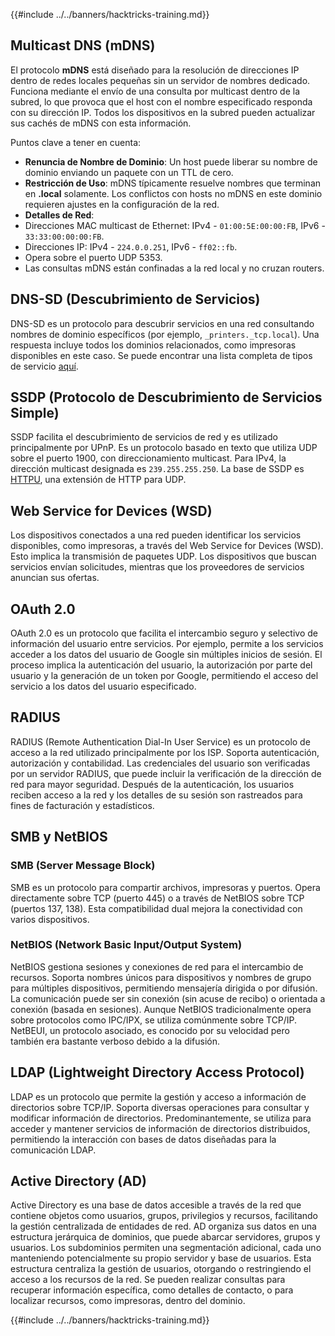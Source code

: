 {{#include ../../banners/hacktricks-training.md}}

## Multicast DNS (mDNS)

El protocolo **mDNS** está diseñado para la resolución de direcciones IP dentro de redes locales pequeñas sin un servidor de nombres dedicado. Funciona mediante el envío de una consulta por multicast dentro de la subred, lo que provoca que el host con el nombre especificado responda con su dirección IP. Todos los dispositivos en la subred pueden actualizar sus cachés de mDNS con esta información.

Puntos clave a tener en cuenta:

- **Renuncia de Nombre de Dominio**: Un host puede liberar su nombre de dominio enviando un paquete con un TTL de cero.
- **Restricción de Uso**: mDNS típicamente resuelve nombres que terminan en **.local** solamente. Los conflictos con hosts no mDNS en este dominio requieren ajustes en la configuración de la red.
- **Detalles de Red**:
- Direcciones MAC multicast de Ethernet: IPv4 - `01:00:5E:00:00:FB`, IPv6 - `33:33:00:00:00:FB`.
- Direcciones IP: IPv4 - `224.0.0.251`, IPv6 - `ff02::fb`.
- Opera sobre el puerto UDP 5353.
- Las consultas mDNS están confinadas a la red local y no cruzan routers.

## DNS-SD (Descubrimiento de Servicios)

DNS-SD es un protocolo para descubrir servicios en una red consultando nombres de dominio específicos (por ejemplo, `_printers._tcp.local`). Una respuesta incluye todos los dominios relacionados, como impresoras disponibles en este caso. Se puede encontrar una lista completa de tipos de servicio [aquí](http://www.dns-sd.org/ServiceTypes.html).

## SSDP (Protocolo de Descubrimiento de Servicios Simple)

SSDP facilita el descubrimiento de servicios de red y es utilizado principalmente por UPnP. Es un protocolo basado en texto que utiliza UDP sobre el puerto 1900, con direccionamiento multicast. Para IPv4, la dirección multicast designada es `239.255.255.250`. La base de SSDP es [HTTPU](https://en.wikipedia.org/wiki/HTTPU), una extensión de HTTP para UDP.

## Web Service for Devices (WSD)

Los dispositivos conectados a una red pueden identificar los servicios disponibles, como impresoras, a través del Web Service for Devices (WSD). Esto implica la transmisión de paquetes UDP. Los dispositivos que buscan servicios envían solicitudes, mientras que los proveedores de servicios anuncian sus ofertas.

## OAuth 2.0

OAuth 2.0 es un protocolo que facilita el intercambio seguro y selectivo de información del usuario entre servicios. Por ejemplo, permite a los servicios acceder a los datos del usuario de Google sin múltiples inicios de sesión. El proceso implica la autenticación del usuario, la autorización por parte del usuario y la generación de un token por Google, permitiendo el acceso del servicio a los datos del usuario especificado.

## RADIUS

RADIUS (Remote Authentication Dial-In User Service) es un protocolo de acceso a la red utilizado principalmente por los ISP. Soporta autenticación, autorización y contabilidad. Las credenciales del usuario son verificadas por un servidor RADIUS, que puede incluir la verificación de la dirección de red para mayor seguridad. Después de la autenticación, los usuarios reciben acceso a la red y los detalles de su sesión son rastreados para fines de facturación y estadísticos.

## SMB y NetBIOS

### SMB (Server Message Block)

SMB es un protocolo para compartir archivos, impresoras y puertos. Opera directamente sobre TCP (puerto 445) o a través de NetBIOS sobre TCP (puertos 137, 138). Esta compatibilidad dual mejora la conectividad con varios dispositivos.

### NetBIOS (Network Basic Input/Output System)

NetBIOS gestiona sesiones y conexiones de red para el intercambio de recursos. Soporta nombres únicos para dispositivos y nombres de grupo para múltiples dispositivos, permitiendo mensajería dirigida o por difusión. La comunicación puede ser sin conexión (sin acuse de recibo) o orientada a conexión (basada en sesiones). Aunque NetBIOS tradicionalmente opera sobre protocolos como IPC/IPX, se utiliza comúnmente sobre TCP/IP. NetBEUI, un protocolo asociado, es conocido por su velocidad pero también era bastante verboso debido a la difusión.

## LDAP (Lightweight Directory Access Protocol)

LDAP es un protocolo que permite la gestión y acceso a información de directorios sobre TCP/IP. Soporta diversas operaciones para consultar y modificar información de directorios. Predominantemente, se utiliza para acceder y mantener servicios de información de directorios distribuidos, permitiendo la interacción con bases de datos diseñadas para la comunicación LDAP.

## Active Directory (AD)

Active Directory es una base de datos accesible a través de la red que contiene objetos como usuarios, grupos, privilegios y recursos, facilitando la gestión centralizada de entidades de red. AD organiza sus datos en una estructura jerárquica de dominios, que puede abarcar servidores, grupos y usuarios. Los subdominios permiten una segmentación adicional, cada uno manteniendo potencialmente su propio servidor y base de usuarios. Esta estructura centraliza la gestión de usuarios, otorgando o restringiendo el acceso a los recursos de la red. Se pueden realizar consultas para recuperar información específica, como detalles de contacto, o para localizar recursos, como impresoras, dentro del dominio.

{{#include ../../banners/hacktricks-training.md}}
